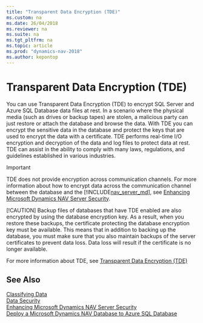 ```yaml
---
title: "Transparent Data Encryption (TDE)"
ms.custom: na
ms.date: 26/04/2018
ms.reviewer: na
ms.suite: na
ms.tgt_pltfrm: na
ms.topic: article
ms.prod: "dynamics-nav-2018"
ms.author: kepontop
---
```

# Transparent Data Encryption (TDE)
You can use Transparent Data Encryption (TDE) to encrypt SQL Server and Azure SQL Database data files at rest. In a scenario where the physical media (such as drives or backup tapes) are stolen, a malicious party can just restore or attach the database and browse the data. With TDE you can encrypt the sensitive data in the database and protect the keys that are used to encrypt the data with a certificate. TDE performs real-time I/O encryption and decryption of the data and log files to protect data at rest. TDE can assist in the ability to comply with many laws, regulations, and guidelines established in various industries. 

> [!IMPORTANT]
> TDE does not provide encryption across communication channels. For more information about how to encrypt data across the communication channel between the database and the [!INCLUDE[nav_server_md](includes/nav_server_md.md)], see  [Enhancing Microsoft Dynamics NAV Server Security](Enhancing-Microsoft-Dynamics-NAV-Server-Security.md).
> 
> [!CAUTION]
> Backup files of databases that have TDE enabled are also encrypted by using the database encryption key. As a result, when you restore these backups, the certificate protecting the database encryption key must be available. This means that in addition to backing up the database, you must make sure that you also maintain backups of the server certificates to prevent data loss. Data loss will result if the certificate is no longer available.

For more information about TDE, see [Transparent Data Encryption (TDE)](https://docs.microsoft.com/en-us/sql/relational-databases/security/encryption/transparent-data-encryption)

## See Also  
 [Classifying Data](classifying-data.md)   
 [Data Security](data-security.md)  
 [Enhancing Microsoft Dynamics NAV Server Security](Enhancing-Microsoft-Dynamics-NAV-Server-Security.md)   
 [Deploy a Microsoft Dynamics NAV Database to Azure SQL Database](how-to--deploy-a-microsoft-dynamics-nav-database-to-azure-sql-database.md)  

